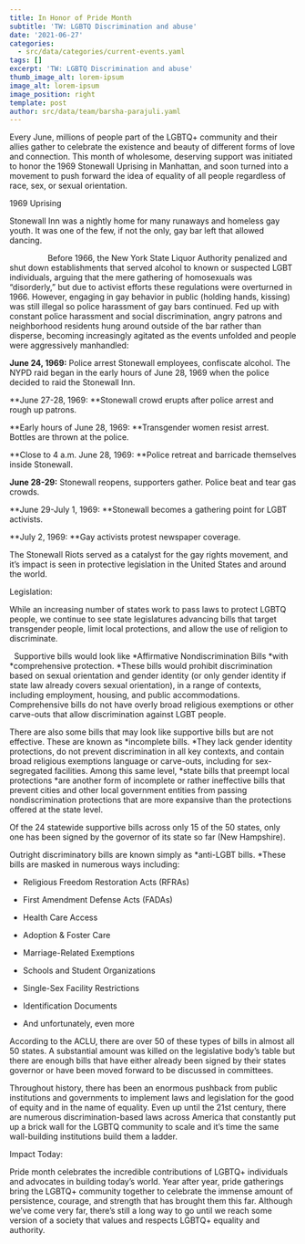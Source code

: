 ```yaml
---
title: In Honor of Pride Month
subtitle: 'TW: LGBTQ Discrimination and abuse'
date: '2021-06-27'
categories:
  - src/data/categories/current-events.yaml
tags: []
excerpt: 'TW: LGBTQ Discrimination and abuse'
thumb_image_alt: lorem-ipsum
image_alt: lorem-ipsum
image_position: right
template: post
author: src/data/team/barsha-parajuli.yaml
---
```

Every June, millions of people part of the LGBTQ+ community and their allies gather to celebrate the existence and beauty of different forms of love and connection. This month of wholesome, deserving support was initiated to honor the 1969 Stonewall Uprising in Manhattan, and soon turned into a movement to push forward the idea of equality of all people regardless of race, sex, or sexual orientation. 



1969 Uprising

Stonewall Inn was a nightly home for many runaways and homeless gay youth. It was one of the few, if not the only, gay bar left that allowed dancing.

                 Before 1966, the New York State Liquor Authority penalized and shut down establishments that served alcohol to known or suspected LGBT individuals, arguing that the mere gathering of homosexuals was “disorderly,” but due to activist efforts these regulations were overturned in 1966. However, engaging in gay behavior in public (holding hands, kissing) was still illegal so police harassment of gay bars continued. Fed up with constant police harassment and social discrimination, angry patrons and neighborhood residents hung around outside of the bar rather than disperse, becoming increasingly agitated as the events unfolded and people were aggressively manhandled:

**June 24, 1969:** Police arrest Stonewall employees, confiscate alcohol. The NYPD raid began in the early hours of June 28, 1969 when the police decided to raid the Stonewall Inn. 

**June 27-28, 1969: **Stonewall crowd erupts after police arrest and rough up patrons.

**Early hours of June 28, 1969: **Transgender women resist arrest. Bottles are thrown at the police.

**Close to 4 a.m. June 28, 1969: **Police retreat and barricade themselves inside Stonewall.

**June 28-29:** Stonewall reopens, supporters gather. Police beat and tear gas crowds.

**June 29-July 1, 1969: **Stonewall becomes a gathering point for LGBT activists.

**July 2, 1969: **Gay activists protest newspaper coverage.

The Stonewall Riots served as a catalyst for the gay rights movement, and it’s impact is seen in protective legislation in the United States and around the world.

Legislation: 

While an increasing number of states work to pass laws to protect LGBTQ people, we continue to see state legislatures advancing bills that target transgender people, limit local protections, and allow the use of religion to discriminate.

 	Supportive bills would look like *Affirmative Nondiscrimination Bills *with *comprehensive protection. *These bills would prohibit discrimination based on sexual orientation and gender identity (or only gender identity if state law already covers sexual orientation), in a range of contexts, including employment, housing, and public accommodations.  Comprehensive bills do not have overly broad religious exemptions or other carve-outs that allow discrimination against LGBT people.

There are also some bills that may look like supportive bills but are not effective. These are known as *incomplete bills. *They lack gender identity protections, do not prevent discrimination in all key contexts, and contain broad religious exemptions language or carve-outs, including for sex-segregated facilities. Among this same level, *state bills that preempt local protections *are another form of incomplete or rather ineffective bills that prevent cities and other local government entities from passing nondiscrimination protections that are more expansive than the protections offered at the state level. 

Of the 24 statewide supportive bills across only 15 of the 50 states, only one has been signed by the governor of its state so far (New Hampshire).

Outright discriminatory bills are known simply as *anti-LGBT bills. *These bills are masked in numerous ways including: 

*   Religious Freedom Restoration Acts (RFRAs)

*   First Amendment Defense Acts (FADAs)

*   Health Care Access

*   Adoption & Foster Care

*   Marriage-Related Exemptions

*   Schools and Student Organizations

*   Single-Sex Facility Restrictions

*   Identification Documents

*   And unfortunately, even more 

According to the ACLU, there are over 50 of these types of bills in almost all 50 states. A substantial amount was killed on the legislative body’s table but there are enough bills that have either already been signed by their states governor or have been moved forward to be discussed in committees. 

Throughout history, there has been an enormous pushback from public institutions and governments to implement laws and legislation for the good of equity and in the name of equality. Even up until the 21st century, there are numerous discrimination-based laws across America that constantly put up a brick wall for the LGBTQ community to scale and it’s time the same wall-building institutions build them a ladder. 

Impact Today:

Pride month celebrates the incredible contributions of LGBTQ+ individuals and advocates in building today’s world. Year after year, pride gatherings bring the LGBTQ+ community together to celebrate the immense amount of persistence, courage, and strength that has brought them this far. Although we’ve come very far, there’s still a long way to go until we reach some version of a society that values and respects LGBTQ+ equality and authority.
